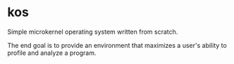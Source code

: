 kos
===
Simple microkernel operating system written from scratch.

The end goal is to provide an environment that maximizes a user's ability to profile and analyze a program.
